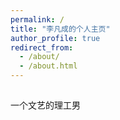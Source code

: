 ```yaml
---
permalink: /
title: "李凡成的个人主页"
author_profile: true
redirect_from: 
  - /about/
  - /about.html
---
```

##  
一个文艺的理工男